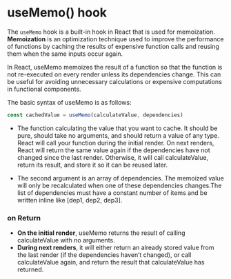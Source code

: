 # useMemo() hook 
The `useMemo` hook is a built-in hook in React that is used for memoization. **Memoization** is an optimization technique used to improve the performance of functions by caching the results of expensive function calls and reusing them when the same inputs occur again.

In React, useMemo memoizes the result of a function so that the function is not re-executed on every render unless its dependencies change. This can be useful for avoiding unnecessary calculations or expensive computations in functional components.

The basic syntax of useMemo is as follows:
```javascript
const cachedValue = useMemo(calculateValue, dependencies)
```
- The function calculating the value that you want to cache. It should be pure, should take no arguments, and should return a value of any type. React will call your function during the initial render. On next renders, React will return the same value again if the dependencies have not changed since the last render. Otherwise, it will call calculateValue, return its result, and store it so it can be reused later.

- The second argument is an array of dependencies. The memoized value will only be recalculated when one of these dependencies changes.The list of dependencies must have a constant number of items and be written inline like [dep1, dep2, dep3].

### on Return
- **On the initial render**, useMemo returns the result of calling calculateValue with no arguments.
- **During next renders**, it will either return an already stored value from the last render (if the dependencies haven’t changed), or call calculateValue again, and return the result that calculateValue has returned.




